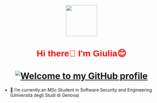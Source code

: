 
<div id="header" align="center">
  <img src="https://i.giphy.com/media/v1.Y2lkPTc5MGI3NjExZ2xpcXlvNzE2ZTQyamRlYXB6amRpYXB4ZWFyMGpxcmZiNTNnZXd2ZSZlcD12MV9pbnRlcm5hbF9naWZfYnlfaWQmY3Q9Zw/du3J3cXyzhj75IOgvA/giphy.gif" width="100"/>
  <h1 style="color: red; font-family: 'Arial';">Hi there👋 I'm Giulia😊</h1>
</div>

<h1 align="center">
  <a href="https://shields.io/">
    <img src="https://img.shields.io/badge/Welcome%20to%20my%20GitHub%20profile!-green?style=for-the-badge&logo=github" alt="Welcome to my GitHub profile" />
  </a>
</h1>

  - 🌱 I’m currently an MSc Student in Software Security and Engineering (Università degli Studi di Genova)


<!--
**GiuliaSonsino/GiuliaSonsino** is a ✨ _special_ ✨ repository because its `README.md` (this file) appears on your GitHub profile.

Here are some ideas to get you started:

- 🔭 I’m currently working on ...
- 🌱 I’m currently learning ...
- 👯 I’m looking to collaborate on ...
- 🤔 I’m looking for help with ...
- 💬 Ask me about ...
- 📫 How to reach me: ...
- 😄 Pronouns: ...
- ⚡ Fun fact: ...
-->
